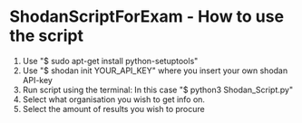 # ShodanScriptForExam - How to use the script
1. Use "$ sudo apt-get install python-setuptools"
2. Use "$ shodan init YOUR_API_KEY" where you insert your own shodan API-key
3. Run script using the terminal: In this case "$ python3 Shodan_Script.py"
4. Select what organisation you wish to get info on.
5. Select the amount of results you wish to procure
